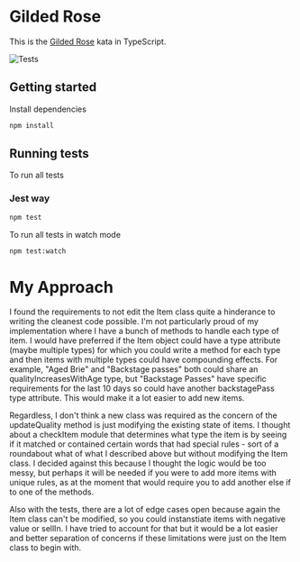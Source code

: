 # Gilded Rose

This is the [Gilded Rose](https://github.com/emilybache/GildedRose-Refactoring-Kata) kata in TypeScript.

![Tests](https://i.gyazo.com/c6455ab37d7fd82e4b1204e16c47471a.png)

## Getting started

Install dependencies

```sh
npm install
```

## Running tests

To run all tests

### Jest way

```sh
npm test
```

To run all tests in watch mode

```sh
npm test:watch
```

# My Approach

I found the requirements to not edit the Item class quite a hinderance to writing the cleanest code possible. I'm not particularly proud of my implementation where I have a bunch of methods to handle each type of item. I would have preferred if the Item object could have a type attribute (maybe multiple types) for which you could write a method for each type and then items with multiple types could have compounding effects. For example, "Aged Brie" and "Backstage passes" both could share an qualityIncreasesWithAge type, but "Backstage Passes" have specific requirements for the last 10 days so could have another backstagePass type attribute. This would make it a lot easier to add new items.

Regardless, I don't think a new class was required as the concern of the updateQuality method is just modifying the existing state of items. I thought about a checkItem module that determines what type the item is by seeing if it matched or contained certain words that had special rules - sort of a roundabout what of what I described above but without modifying the Item class. I decided against this because I thought the logic would be too messy, but perhaps it will be needed if you were to add more items with unique rules, as at the moment that would require you to add another else if to one of the methods.

Also with the tests, there are a lot of edge cases open because again the Item class can't be modified, so you could instanstiate items with negative value or sellIn. I have tried to account for that but it would be a lot easier and better separation of concerns if these limitations were just on the Item class to begin with.
